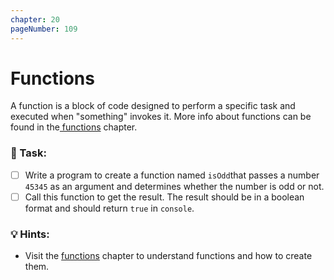 ```yaml
---
chapter: 20
pageNumber: 109
---
```

# Functions

A function is a block of code designed to perform a specific task and executed when "something" invokes it. More info about functions can be found in the[ functions](../functions/) chapter.



### 📝 Task:

* [ ] Write a program to create a function named `isOdd`that passes a number `45345` as an argument and determines whether the number is odd or not.
* [ ] Call this function to get the result. The result should be in a boolean format and should return `true` in `console`.&#x20;

### 💡 Hints:

* Visit the [functions](../functions/) chapter to understand functions and how to create them.
